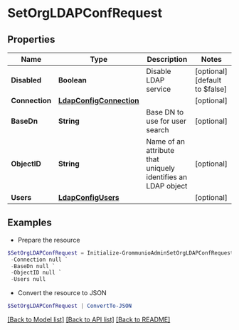 # SetOrgLDAPConfRequest
## Properties

Name | Type | Description | Notes
------------ | ------------- | ------------- | -------------
**Disabled** | **Boolean** | Disable LDAP service | [optional] [default to $false]
**Connection** | [**LdapConfigConnection**](LdapConfigConnection.md) |  | [optional] 
**BaseDn** | **String** | Base DN to use for user search | [optional] 
**ObjectID** | **String** | Name of an attribute that uniquely identifies an LDAP object | [optional] 
**Users** | [**LdapConfigUsers**](LdapConfigUsers.md) |  | [optional] 

## Examples

- Prepare the resource
```powershell
$SetOrgLDAPConfRequest = Initialize-GrommunioAdminSetOrgLDAPConfRequest  -Disabled null `
 -Connection null `
 -BaseDn null `
 -ObjectID null `
 -Users null
```

- Convert the resource to JSON
```powershell
$SetOrgLDAPConfRequest | ConvertTo-JSON
```

[[Back to Model list]](../README.md#documentation-for-models) [[Back to API list]](../README.md#documentation-for-api-endpoints) [[Back to README]](../README.md)


